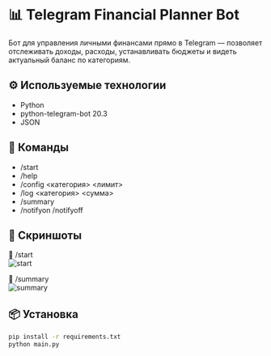 # 📊 Telegram Financial Planner Bot

Бот для управления личными финансами прямо в Telegram — позволяет отслеживать доходы, расходы, устанавливать бюджеты и видеть актуальный баланс по категориям.

## ⚙️ Используемые технологии
- Python
- python-telegram-bot 20.3
- JSON

## 🚀 Команды
- /start
- /help
- /config <категория> <лимит>
- /log <категория> <сумма>
- /summary
- /notifyon /notifyoff

## 📸 Скриншоты

📌 /start  
![start](screenshots/start.png)

📌 /summary  
![summary](screenshots/summary.png)

## 📦 Установка

```bash
pip install -r requirements.txt
python main.py